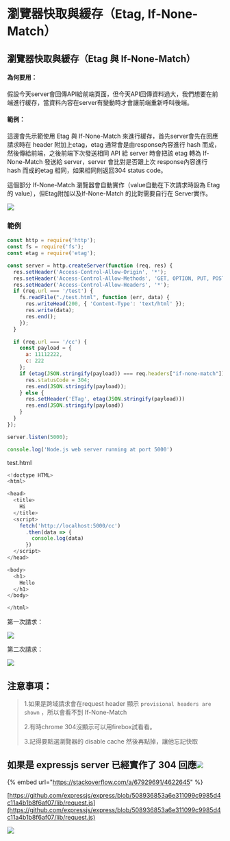# 瀏覽器快取與緩存（Etag, If-None-Match）

## 瀏覽器快取與緩存（Etag 與 If-None-Match）

#### 為何要用：

假設今天server會回傳API給前端頁面，但今天API回傳資料過大，我們想要在前端進行緩存，當資料內容在server有變動時才會讓前端重新呼叫後端。

#### 範例：

這邊會先示範使用 Etag 與 If-None-Match 來進行緩存，首先server會先在回應請求時在 header 附加上etag，etag 通常會是由response內容進行 hash 而成，然後傳給前端，之後前端下次發送相同 API 給 server 時會把該 etag 轉為 If-None-Match 發送給 server，server 會比對是否跟上次 response內容進行 hash 而成的etag 相同，如果相同則返回304 status code。

這個部分 If-None-Match 瀏覽器會自動實作（value自動在下次請求時設為 Etag 的 value），但Etag附加以及If-None-Match 的比對需要自行在 Server實作。

![](https://github.com/easonwang01/web_advance/tree/1925ddcb36447378ab5377e38c84f5ccccca8136/assets/螢幕快照%202019-07-03%20下午5.54.47.png)

### 範例

```javascript
const http = require('http');
const fs = require('fs');
const etag = require('etag');

const server = http.createServer(function (req, res) {
  res.setHeader('Access-Control-Allow-Origin', '*');
  res.setHeader('Access-Control-Allow-Methods', 'GET, OPTION, PUT, POST, DELETE');
  res.setHeader('Access-Control-Allow-Headers', '*');
  if (req.url === '/test') {
    fs.readFile("./test.html", function (err, data) {
      res.writeHead(200, { 'Content-Type': 'text/html' });
      res.write(data);
      res.end();
    });
  }

  if (req.url === '/cc') {
    const payload = {
      a: 11112222,
      c: 222
    };
    if (etag(JSON.stringify(payload)) === req.headers["if-none-match"]) {
      res.statusCode = 304;
      res.end(JSON.stringify(payload));
    } else {
      res.setHeader('ETag', etag(JSON.stringify(payload)))
      res.end(JSON.stringify(payload))
    }
  }
});

server.listen(5000); 

console.log('Node.js web server running at port 5000')
```

test.html

```javascript
<!doctype HTML>
<html>

<head>
  <title>
    Hi
  </title>
  <script>
    fetch('http://localhost:5000/cc')
      .then(data => {
        console.log(data)
      })
  </script>
</head>

<body>
  <h1>
    Hello
  </h1>
</body>

</html>
```

第一次請求：

![](https://github.com/easonwang01/web_advance/tree/1925ddcb36447378ab5377e38c84f5ccccca8136/assets/螢幕快照%202019-07-03%20下午5.56.23.png)

第二次請求：

![](https://github.com/easonwang01/web_advance/tree/1925ddcb36447378ab5377e38c84f5ccccca8136/assets/螢幕快照%202019-07-03%20下午5.56.34.png)

## 注意事項：

> 1.如果是跨域請求會在request header 顯示 `provisional headers are shown` ，所以會看不到 If-None-Match
>
> 2.有時chrome 304沒顯示可以用firebox試看看。
>
> 3.記得要點選瀏覽器的 disable cache 然後再點掉，讓他忘記快取

## 如果是 expressjs server 已經實作了 304 回應![](https://github.com/easonwang01/web_advance/tree/1925ddcb36447378ab5377e38c84f5ccccca8136/assets/螢幕快照%202019-07-03%20下午3.30.17.png)

{% embed url="https://stackoverflow.com/a/67929691/4622645" %}

[https://github.com/expressjs/express/blob/508936853a6e311099c9985d4c11a4b1b8f6af07/lib/request.js](https://github.com/expressjs/express/blob/508936853a6e311099c9985d4c11a4b1b8f6af07/lib/request.js)

![](https://github.com/easonwang01/web_advance/tree/1925ddcb36447378ab5377e38c84f5ccccca8136/assets/螢幕快照%202019-07-03%20下午3.31.07.png)

